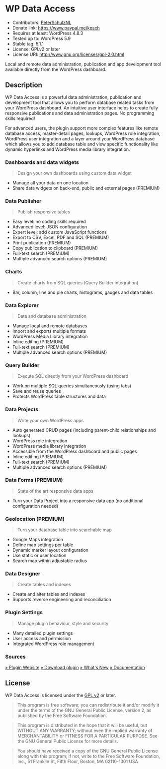 # WP Data Access

* Contributors: [PeterSchulzNL](https://wpdataaccess.com/)
* Donate link: https://www.paypal.me/kpsch
* Requires at least: WordPress 4.8.3
* Tested up to: WordPress 5.9
* Stable tag: 5.1.1
* License: GPLv2 or later
* License URI: http://www.gnu.org/licenses/gpl-2.0.html

Local and remote data administration, publication and app development tool available directly from the WordPress dashboard.

## Description

WP Data Access is a powerful data administration, publication and development tool that allows you to perform database related tasks from your WordPress dashboard. An intuitive user interface helps to create fully responsive publications and data administration pages. No programming skills required!

For advanced users, the plugin support more complex features like remote database access, master-detail pages, lookups, WordPress role integration, WordPress user integration and a layer around your WordPress database which allows you to add database table and view specific functionality like dynamic hyperlinks and WordPress media library integration.

### Dashboards and data widgets
> Design your own dashboards using custom data widget

* Manage all your data on one location
* Share data widgets on back-end, public and external pages (PREMIUM)

### Data Publisher
> Publish responsive tables

* Easy level: no coding skills required
* Advanced level: JSON configuration
* Expert level: add custom JavaScript functions
* Export to CSV, Excel, PDF and SQL (PREMIUM)
* Print publication (PREMIUM)
* Copy publication to clipboard (PREMIUM)
* Full-text search (PREMIUM)
* Multiple advanced search options (PREMIUM)

### Charts
> Create charts from SQL queries (Query Builder integration)

* Bar, column, line and pie charts, histograms, gauges and data tables

### Data Explorer
> Data and database administration

* Manage local and remote databases
* Import and exports multiple formats
* WordPress Media Library integration
* Inline editing (PREMIUM)
* Full-text search (PREMIUM)
* Multiple advanced search options (PREMIUM)

### Query Builder
> Execute SQL directly from your WordPress dashboard

* Work on multiple SQL queries simultaneously (using tabs)
* Save and reuse queries
* Protects WordPress table structures and data

### Data Projects
> Write your own WordPress apps

* Auto generated CRUD pages (including parent-child relationships and lookups)
* WordPress role integration
* WordPress media library integration
* Accessible from the WordPress dashboard and public pages
* Inline editing (PREMIUM)
* Full-text search (PREMIUM)
* Multiple advanced search options (PREMIUM)

### Data Forms (PREMIUM)
> State of the art responsive data apps

* Turn your Data Project into a responsive data app (no additional configuration needed)

### Geolocation (PREMIUM)
> Turn your database table into searchable map

* Google Maps integration
* Define map settings per table
* Dynamic marker layout configuration
* Use static or user location
* Search map within adjustable radius

### Data Designer
> Create tables and indexes

* Create and alter tables and indexes
* Supports reverse engineering and reconciliation

### Plugin Settings
> Manage plugin behaviour, style and security

* Many detailed plugin settings
* User access and permission
* Integrated WordPress role management

### Sources

[» Plugin Website](https://wpdataaccess.com/)
[» Download plugin](https://wordpress.org/plugins/wp-data-access/) 
[» What's New](https://wpdataaccess.com/docs/documentation/updates/whats-new/)
[» Documentation](https://wpdataaccess.com/docs/documentation/)

## License

WP Data Access is licensed under the [GPL v2](http://www.gnu.org/licenses/gpl-2.0.html) or later.

> This program is free software; you can redistribute it and/or modify
it under the terms of the GNU General Public License, version 2, as
published by the Free Software Foundation.

> This program is distributed in the hope that it will be useful,
but WITHOUT ANY WARRANTY; without even the implied warranty of
MERCHANTABILITY or FITNESS FOR A PARTICULAR PURPOSE.  See the
GNU General Public License for more details.

> You should have received a copy of the GNU General Public License
along with this program; if not, write to the Free Software
Foundation, Inc., 51 Franklin St, Fifth Floor, Boston, MA  02110-1301  USA
